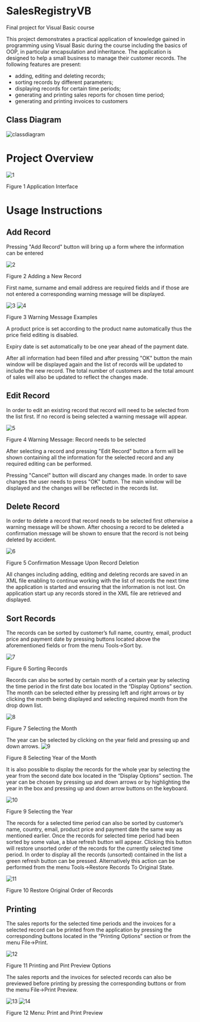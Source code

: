# SalesRegistryVB
Final project for Visual Basic course

This project demonstrates a practical application of knowledge gained in programming using Visual Basic during the course including the basics of OOP, in particular encapsulation and inheritance.  The application is designed to help a small business to manage their customer records. The following features are present:
- adding, editing and deleting records; 
- sorting records by different parameters; 
- displaying records for certain time periods; 
- generating and printing sales reports for chosen time period; 
- generating and printing invoices to customers

## Class Diagram

![classdiagram](https://cloud.githubusercontent.com/assets/14193564/13039813/f79b732a-d39b-11e5-8a5d-9f35ed4cc502.png)

# Project Overview


![1](https://cloud.githubusercontent.com/assets/14193564/13062085/d692df36-d433-11e5-8c9c-f568a9360a2a.png)

Figure 1 Application Interface

# Usage Instructions

## Add Record

Pressing "Add Record" button will bring up a form where the information can be entered 

![2](https://cloud.githubusercontent.com/assets/14193564/13062086/d69dd968-d433-11e5-9a66-7289cb040de6.png)

Figure 2 Adding a New Record

First name, surname and email address are required fields and if those are not entered a corresponding warning message will be displayed.

![3](https://cloud.githubusercontent.com/assets/14193564/13062087/d69f8f1a-d433-11e5-9881-c49bdafc3716.png)
![4](https://cloud.githubusercontent.com/assets/14193564/13062089/d6af89ce-d433-11e5-8cf9-f6b00d0c6eda.png)

Figure 3 Warning Message Examples

A product price is set according to the product name automatically thus the price field editing is disabled.

Expiry date is set automatically to be one year ahead of the payment date.

After all information had been filled and after pressing "OK" button the main window will be displayed again and the list of records will be updated to include the new record. The total number of customers and the total amount of sales will also be updated to reflect the changes made.

## Edit Record

In order to edit an existing record that record will need to be selected from the list first. If no record is being selected a warning message will appear.

![5](https://cloud.githubusercontent.com/assets/14193564/13062088/d6aef9d2-d433-11e5-86c6-a440b0812344.png)

Figure 4 Warning Message: Record needs to be selected

After selecting a record and pressing "Edit Record" button a form will be shown containing all the information for the selected record and any required editing can be performed.

Pressing "Cancel" button will discard any changes made. In order to save changes the user needs to press "OK" button. The main window will be displayed and the changes will be reflected in the records list.

## Delete Record

In order to delete a record that record needs to be selected first otherwise a warning message will be shown. After choosing a record to be deleted a confirmation message will be shown to ensure that the record is not being deleted by accident.

![6](https://cloud.githubusercontent.com/assets/14193564/13062090/d6b99c52-d433-11e5-8035-507feb9773ec.png)

Figure 5 Confirmation Message Upon Record Deletion

All changes including adding, editing and deleting records are saved in an XML file enabling to continue working with the list of records the next time the application is started and ensuring that the information is not lost. On application start up any records stored in the XML file are retrieved and displayed.

## Sort Records

The records can be sorted by customer’s full name, country, email, product price and payment date by pressing buttons located above the aforementioned fields or from the menu Tools->Sort by.

![7](https://cloud.githubusercontent.com/assets/14193564/13062091/d6bc0578-d433-11e5-91d6-6fcf31f4d2c7.png)

Figure 6 Sorting Records

Records can also be sorted by certain month of a certain year by selecting the time period in the first date box located in the “Display Options” section. The month can be selected either by pressing left and right arrows or by clicking the month being displayed and selecting required month from the drop down list.

![8](https://cloud.githubusercontent.com/assets/14193564/13062092/d6c85bf2-d433-11e5-81c4-ef04fbb12522.png)

Figure 7 Selecting the Month

The year can be selected by clicking on the year field and pressing up and down arrows.
![9](https://cloud.githubusercontent.com/assets/14193564/13062079/d659672e-d433-11e5-9f4e-ec420e3626ed.png)

Figure 8 Selecting Year of the Month

It is also possible to display the records for the whole year by selecting the year from the second date box located in the “Display Options” section. The year can be chosen by pressing up and down arrows or by highlighting the year in the box and pressing up and down arrow buttons on the keyboard.

![10](https://cloud.githubusercontent.com/assets/14193564/13062081/d65fa512-d433-11e5-8c1c-a78fd3e40233.png)

Figure 9 Selecting the Year

The records for a selected time period can also be sorted by customer’s name, country, email, product price and payment date the same way as mentioned earlier. Once the records for selected time period had been sorted by some value, a blue refresh button will appear. Clicking this button will restore unsorted order of the records for the currently selected time period. In order to display all the records (unsorted) contained in the list a green refresh button can be pressed. Alternatively this action can be performed from the menu Tools->Restore Records To Original State.

![11](https://cloud.githubusercontent.com/assets/14193564/13062080/d65e4140-d433-11e5-8bc3-3c7800633a74.png)

Figure 10 Restore Original Order of Records



## Printing

The sales reports for the selected time periods and the invoices for a selected record can be printed from the application by pressing the corresponding buttons located in the “Printing Options” section or from the menu File->Print.

![12](https://cloud.githubusercontent.com/assets/14193564/13062082/d661d9cc-d433-11e5-8925-1eb249fe27ba.png)

Figure 11 Printing and Pint Preview Options

The sales reports and the invoices for selected records can also be previewed before printing by pressing the corresponding buttons or from the menu File->Print Preview.

![13](https://cloud.githubusercontent.com/assets/14193564/13062083/d664f7d8-d433-11e5-9b2b-f7f27632cedb.png)
![14](https://cloud.githubusercontent.com/assets/14193564/13062084/d66f4f8a-d433-11e5-8939-31788a85a5fa.png)

Figure 12 Menu: Print and Print Preview

